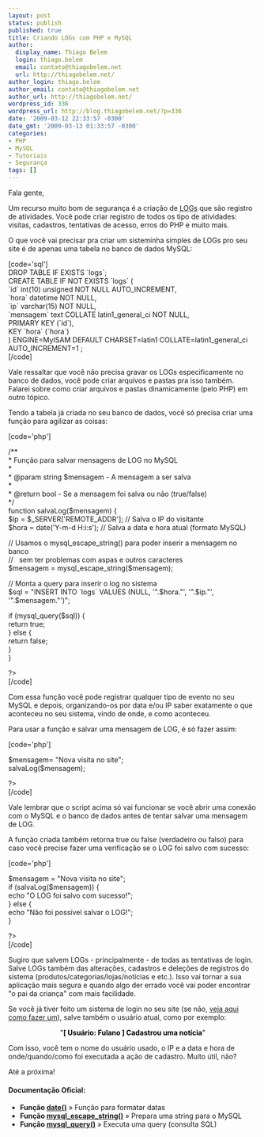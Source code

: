 ```yaml
---
layout: post
status: publish
published: true
title: Criando LOGs com PHP e MySQL
author:
  display_name: Thiago Belem
  login: thiago.belem
  email: contato@thiagobelem.net
  url: http://thiagobelem.net/
author_login: thiago.belem
author_email: contato@thiagobelem.net
author_url: http://thiagobelem.net/
wordpress_id: 336
wordpress_url: http://blog.thiagobelem.net/?p=336
date: '2009-03-12 22:33:57 -0300'
date_gmt: '2009-03-13 01:33:57 -0300'
categories:
- PHP
- MySQL
- Tutoriais
- Segurança
tags: []
---
```

<p>Fala gente,</p>
<p>Um recurso muito bom de segurança é a criação de <abbr title="Em computação, Log de dados é o termo utilizado para descrever o processo de registro de eventos relevantes num sistema computacional.">LOGs</abbr> que são registro de atividades. Você pode criar registro de todos os tipo de atividades: visitas, cadastros, tentativas de acesso, erros do PHP e muito mais.</p>
<p>O que você vai precisar pra criar um sisteminha simples de LOGs pro seu site é de apenas uma tabela no banco de dados MySQL:</p>
<p>[code='sql']<br />
DROP TABLE IF EXISTS `logs`;<br />
CREATE TABLE IF NOT EXISTS `logs` (<br />
`id` int(10) unsigned NOT NULL AUTO_INCREMENT,<br />
`hora` datetime NOT NULL,<br />
`ip` varchar(15) NOT NULL,<br />
`mensagem` text COLLATE latin1_general_ci NOT NULL,<br />
PRIMARY KEY (`id`),<br />
KEY `hora` (`hora`)<br />
) ENGINE=MyISAM DEFAULT CHARSET=latin1 COLLATE=latin1_general_ci AUTO_INCREMENT=1 ;<br />
[/code]</p>
<p>Vale ressaltar que você não precisa gravar os LOGs especificamente no banco de dados, você pode criar arquivos e pastas pra isso também. Falarei sobre como criar arquivos e pastas dinamicamente (pelo PHP) em outro tópico.</p>
<p>Tendo a tabela já criada no seu banco de dados, você só precisa criar uma função para agilizar as coisas:</p>
<p>[code='php']<br />
<?php</p>
<p>/**<br />
* Função para salvar mensagens de LOG no MySQL<br />
*<br />
* @param string $mensagem - A mensagem a ser salva<br />
*<br />
* @return bool - Se a mensagem foi salva ou não (true/false)<br />
*/<br />
function salvaLog($mensagem) {<br />
$ip = $_SERVER['REMOTE_ADDR']; // Salva o IP do visitante<br />
$hora = date('Y-m-d H:i:s'); // Salva a data e hora atual (formato MySQL)</p>
<p>// Usamos o mysql_escape_string() para poder inserir a mensagem no banco<br />
//   sem ter problemas com aspas e outros caracteres<br />
$mensagem = mysql_escape_string($mensagem);</p>
<p>// Monta a query para inserir o log no sistema<br />
$sql = "INSERT INTO `logs` VALUES (NULL, '".$hora."', '".$ip."', '".$mensagem."')";</p>
<p>if (mysql_query($sql)) {<br />
return true;<br />
} else {<br />
return false;<br />
}<br />
}</p>
<p>?><br />
[/code]</p>
<p>Com essa função você pode registrar qualquer tipo de evento no seu MySQL e depois, organizando-os por data e/ou IP saber exatamente o que aconteceu no seu sistema, vindo de onde, e como aconteceu.</p>
<p>Para usar a função e salvar uma mensagem de LOG, é só fazer assim:</p>
<p>[code='php']<br />
<?php</p>
<p>$mensagem= "Nova visita no site";<br />
salvaLog($mensagem);</p>
<p>?><br />
[/code]</p>
<p>Vale lembrar que o script acima só vai funcionar se você abrir uma conexão com o MySQL e o banco de dados antes de tentar salvar uma mensagem de LOG.</p>
<p>A função criada também retorna true ou false (verdadeiro ou falso) para caso você precise fazer uma verificação se o LOG foi salvo com sucesso:</p>
<p>[code='php']<br />
<?php</p>
<p>$mensagem = "Nova visita no site";<br />
if (salvaLog($mensagem)) {<br />
echo "O LOG foi salvo com sucesso!";<br />
} else {<br />
echo "Não foi possível salvar o LOG!";<br />
}</p>
<p>?><br />
[/code]</p>
<p>Sugiro que salvem LOGs - principalmente - de todas as tentativas de login. Salve LOGs também das alterações, cadastros e deleções de registros do sistema (produtos/categorias/lojas/notícias e etc.). Isso vai tornar a sua aplicação mais segura e quando algo der errado você vai poder encontrar "o pai da criança" com mais facilidade.</p>
<p>Se você já tiver feito um sistema de login no seu site (se não, <a href="http://blog.thiagobelem.net/mysql/criando-um-sistema-de-login-com-php-e-mysql/" target="_blank">veja aqui como fazer um</a>), salve também o usuário atual, como por exemplo:</p>
<p style="text-align: center;"><span style="color: #000000;">"<strong>[ Usuário: Fulano ] Cadastrou uma notícia</strong>"</span></p>
<p>Com isso, você tem o nome do usuário usado, o IP e a data e hora de onde/quando/como foi executada a ação de cadastro. Muito útil, não?</p>
<p>Até a próxima!</p>
<h4>Documentação Oficial:</h4>
<ul>
<li><strong>Função <a href="http://br2.php.net/manual/en/function.date.php" target="_blank">date()</a></strong> » Função para formatar datas</li>
<li><strong>Função <a href="http://br.php.net/mysql_escape_string" target="_blank">mysql_escape_string()</a></strong> » Prepara uma string para o MySQL</li>
<li><strong>Função <a href="http://br.php.net/mysql_query" target="_blank">mysql_query()</a></strong> » Executa uma query (consulta SQL)</li>
</ul>
